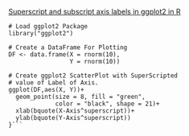 [Superscript and subscript axis labels in ggplot2 in R](https://www.geeksforgeeks.org/superscript-and-subscript-axis-labels-in-ggplot2-in-r/)

```{
# Load ggplot2 Package 
library("ggplot2") 
  
# Create a DataFrame For Plotting 
DF <- data.frame(X = rnorm(10),                         
                 Y = rnorm(10)) 
  
# Create ggplot2 ScatterPlot with SuperScripted  
# value of Label of Axis. 
ggplot(DF,aes(X, Y))+ 
  geom_point(size = 8, fill = "green",  
             color = "black", shape = 21)+ 
  xlab(bquote(X-Axis^superscript))+ 
  ylab(bquote(Y-Axis^superscript))
}```
